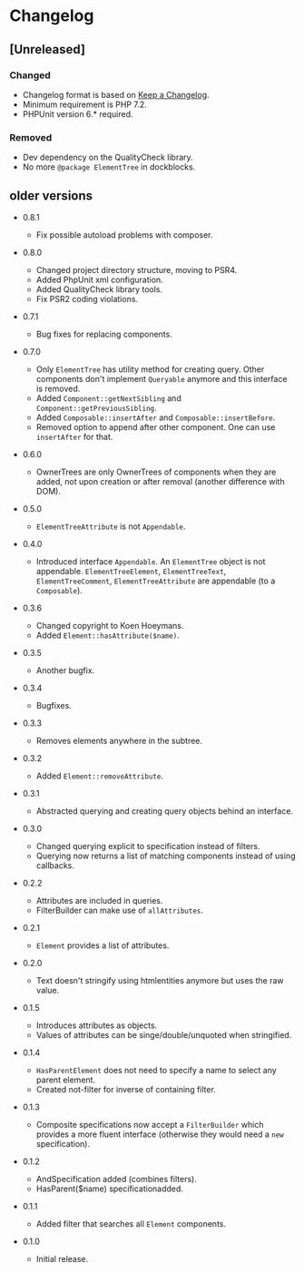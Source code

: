 # Changelog

## [Unreleased]
### Changed
- Changelog format is based on [Keep a Changelog](http://keepachangelog.com/en/1.0.0/).
- Minimum requirement is PHP 7.2.
- PHPUnit version 6.* required.

### Removed
- Dev dependency on the QualityCheck library.
- No more `@package ElementTree` in dockblocks.


## older versions

*   0.8.1

    *   Fix possible autoload problems with composer.

*   0.8.0

    *   Changed project directory structure, moving to PSR4.
    *   Added PhpUnit xml configuration.
    *   Added QualityCheck library tools.
    *   Fix PSR2 coding violations.

*	0.7.1

	*	Bug fixes for replacing components.

*	0.7.0

	*	Only `ElementTree` has utility method for creating query. Other
		components don't implement `Queryable` anymore and this interface
		is removed.
	*	Added `Component::getNextSibling` and `Component::getPreviousSibling`.
	*	Added `Composable::insertAfter` and `Composable::insertBefore`.
	*	Removed option to append after other component. One can use `insertAfter`
		for that.

*	0.6.0

	*	OwnerTrees are only OwnerTrees of components when they are added,
		not upon creation or after removal (another difference with DOM).

*	0.5.0

	*	`ElementTreeAttribute` is not `Appendable`.

*	0.4.0

	*	Introduced interface `Appendable`. An `ElementTree` object is not appendable.
		`ElementTreeElement`, `ElementTreeText`, `ElementTreeComment`,
		`ElementTreeAttribute` are appendable (to a `Composable`). 

*	0.3.6

	*	Changed copyright to Koen Hoeymans.
	*	Added `Element::hasAttribute($name)`.

*	0.3.5

	*	Another bugfix.

*	0.3.4

	*	Bugfixes.

*	0.3.3

	*	Removes elements anywhere in the subtree.

*	0.3.2

	*	Added `Element::removeAttribute`.

*	0.3.1

	*	Abstracted querying and creating query objects behind an interface.

*	0.3.0

	*	Changed querying explicit to specification instead of filters.
	*	Querying now returns a list of matching components instead of using
		callbacks.

*	0.2.2

	*	Attributes are included in queries.
	*	FilterBuilder can make use of `allAttributes`.

*	0.2.1

	*	`Element` provides a list of attributes.

*	0.2.0

	*	Text doesn't stringify using htmlentities anymore but uses the raw value.

*	0.1.5

	*	Introduces attributes as objects.
	*	Values of attributes can be singe/double/unquoted when stringified.

*	0.1.4

	*	`HasParentElement` does not need to specify a name to select any parent element.
	*	Created not-filter for inverse of containing filter.

*	0.1.3

	*	Composite specifications now accept a `FilterBuilder` which provides a
		more fluent interface (otherwise they would need a `new` specification).

*	0.1.2

	*	AndSpecification added (combines filters).
	*	HasParent($name) specificationadded.

*	0.1.1

	*	Added filter that searches all `Element` components.

*	0.1.0

	*	Initial release.